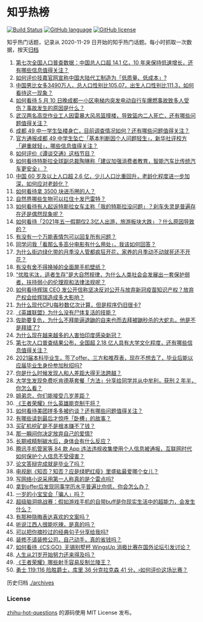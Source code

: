 # 知乎热榜
[![Build Status](https://github.com/ToWeLong/zhihu-hot-questions/workflows/CI/badge.svg)](https://github.com/ToWeLong/zhihu-hot-questions/actions)
[![GitHub language](https://img.shields.io/badge/language-golang-orange.svg)](https://golang.org/)
[![GitHub license](https://img.shields.io/github/license/ToWeLong/zhihu-hot-questions)](https://github.com/ToWeLong/zhihu-hot-questions/blob/main/LICENSE)

知乎热门话题，记录从 2020-11-29 日开始的知乎热门话题。每小时抓取一次数据，按天[归档](./archives)

<!-- BEGIN -->

1. [第七次全国人口普查数据：中国总人口超 14.1 亿，10 年来保持低速增长，还有哪些信息值得关注？](https://www.zhihu.com/question/458811096)
1. [如何评价技嘉官网宣称中国大陆代工制造为「低质量、低成本」?](https://www.zhihu.com/question/458796364)
1. [中国男比女多3490万人，总人口性别比105.07，出生人口性别比111.3，如何看待这一现象？](https://www.zhihu.com/question/458812209)
1. [如何看待 5 月 10 日晚成都一小区电梯内突发电动自行车爆燃事故致多人受伤？事故发生的原因是什么？](https://www.zhihu.com/question/458774852)
1. [武汉两名高空作业工人因雷暴大风吊篮撞楼，导致篮内二人死亡，还有哪些问题值得关注？](https://www.zhihu.com/question/458802058)
1. [成都 49 中一学生坠楼身亡，目前调查情况如何？还有哪些问题值得关注？](https://www.zhihu.com/question/458690995)
1. [官方通报成都 49 中学生坠亡「基本判断因个人问题轻生」，新华社评校方「避重就轻」，哪些信息值得关注？](https://www.zhihu.com/question/458795206)
1. [如何评价《谭谈交通》这档节目？](https://www.zhihu.com/question/41467514)
1. [如何看待特斯拉全球副总裁陶琳称「建议加强消费者教育，智能汽车比传统汽车更安全」？](https://www.zhihu.com/question/458706368)
1. [中国 60 岁及以上人口超 2.6 亿，少儿人口比重回升，老龄化程度进一步加深，如何应对老龄化？](https://www.zhihu.com/question/458814159)
1. [如何看待拿 3500 块进币圈的人？](https://www.zhihu.com/question/458207096)
1. [自然界哪些生物可以扛住十发巴雷特？](https://www.zhihu.com/question/458544903)
1. [如何看待有人起诉特斯拉女车主称「我的特斯拉没问题」？刹车失灵是普遍存在还是偶然现象呢？](https://www.zhihu.com/question/458816200)
1. [如何看待「2021年五一假期仅2.3亿人出游，旅游板块大跌」？什么原因导致的？](https://www.zhihu.com/question/458156454)
1. [有没有一个万能表情包可以回复所有问题？](https://www.zhihu.com/question/341311495)
1. [同学问我「看那么多高分电影有什么用处」，我该如何回答？](https://www.zhihu.com/question/445536824)
1. [为什么街边绿化带的月季没人管都疯狂开花，家养的月季动不动就死还不开花？](https://www.zhihu.com/question/458723730)
1. [有没有舍不得换掉的全面屏手机壁纸？](https://www.zhihu.com/question/420662927)
1. [“优胜劣汰，适者生存”是大自然规律，为什么人类社会会发展出一套保护弱者，扶持弱小的伦理观和法律法规呢？](https://www.zhihu.com/question/458755052)
1. [如何看待辉瑞 CEO 发公开信称坚决反对公开与放弃新冠疫苗知识产权？放弃产权会给辉瑞造成多大影响？](https://www.zhihu.com/question/458516995)
1. [为什么现代CPU每秒数亿次计算，但是程序仍旧很卡?](https://www.zhihu.com/question/458730114)
1. [《英雄联盟》为什么没有尸体复活的技能？](https://www.zhihu.com/question/456810195)
1. [佐助要复仇，为什么不拜能逼退鼬的自来也而去拜被鼬秒杀的大蛇丸，他是不是拜错了?](https://www.zhihu.com/question/447367718)
1. [为什么现在越来越多的人害怕印度感染新冠？](https://www.zhihu.com/question/384288033)
1. [第七次人口普查结果公布，全国超 2.18 亿人具有大学文化程度，还有哪些信息值得关注？](https://www.zhihu.com/question/458813993)
1. [2021届本科毕业生，签了offer、三方和推荐表，现在不想去了，毕业后能以应届毕业生身份参加秋招吗?](https://www.zhihu.com/question/457035243)
1. [你是什么时候发现人和人差距大得无法跨越？](https://www.zhihu.com/question/28087919)
1. [大学生发现免费吃肯德基套餐「方法」分享给同学并从中牟利，获刑 2 年半，你怎么看？](https://www.zhihu.com/question/458862544)
1. [姐弟恋，你们能接受几岁差距？](https://www.zhihu.com/question/389750479)
1. [《王者荣耀》什么英雄能克制干将？](https://www.zhihu.com/question/458540704)
1. [如何看待美团拼多多被约谈？还有哪些问题值得关注？](https://www.zhihu.com/question/458736672)
1. [有哪些读到最后才惊呼「卧槽」的故事？](https://www.zhihu.com/question/447381833)
1. [买矿机挖矿是不是根本赚不了钱？](https://www.zhihu.com/question/457183375)
1. [那一瞬间你决定放弃自己的爱情?](https://www.zhihu.com/question/455079498)
1. [长期戒精制碳水后，身体会有什么反应？](https://www.zhihu.com/question/368157736)
1. [腾讯手机管家等 84 款 App 违法违规收集使用个人信息被通报，互联网时代如何保护个人信息不受侵害？](https://www.zhihu.com/question/458663052)
1. [论文答辩完成就是毕业了吗？](https://www.zhihu.com/question/393869090)
1. [电视剧《知否？知否？应是绿肥红瘦》里盛紘最爱哪个女儿？](https://www.zhihu.com/question/457046905)
1. [写网络小说采用第一人称真的是个雷点吗?](https://www.zhihu.com/question/457091187)
1. [拿到offer后发现同事学历水平普遍比你低，你会怎么办？](https://www.zhihu.com/question/453425750)
1. [一岁的小宝宝会「骗人」吗？](https://www.zhihu.com/question/457713978)
1. [超级脑洞挑战赛：假如游戏手机的自带buff是你现实生活中的超能力，会发生什么？](https://www.zhihu.com/question/458732458)
1. [有那种隐晦表达喜欢的文案吗？](https://www.zhihu.com/question/454095065)
1. [听说江西人很能吃辣，是真的吗？](https://www.zhihu.com/question/406439662)
1. [可以把你摘抄过的经典句子分享给我吗?](https://www.zhihu.com/question/455305675)
1. [装修不请装修公司，自己动手，真的省钱吗？](https://www.zhihu.com/question/448461605)
1. [如何看待《CS:GO》无锡别墅杯 WingsUp 消极比赛在国外论坛引发讨论？](https://www.zhihu.com/question/458183123)
1. [人生从21岁开始努力还来得及吗？](https://www.zhihu.com/question/404893881)
1. [《王者荣耀》哪些射手容易反制兰陵王？](https://www.zhihu.com/question/456201201)
1. [勇士 119:116 险胜爵士，库里 36 分克拉克森 41 分，›如何评价这场比赛？](https://www.zhihu.com/question/458806137)

<!-- END -->

历史归档 [./archives](./archives)


### License
[zhihu-hot-questions](https://github.com/towelong/zhihu-hot-questions) 的源码使用 MIT License 发布。